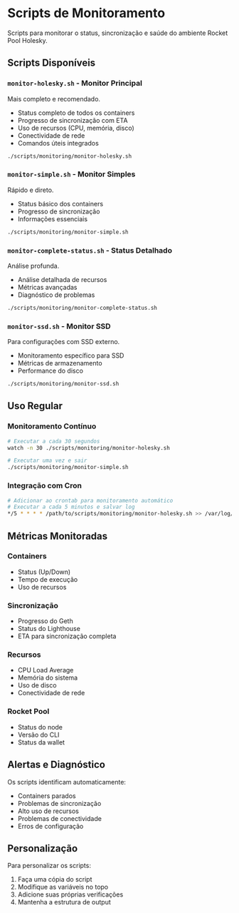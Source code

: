 # Scripts de Monitoramento

Scripts para monitorar o status, sincronização e saúde do ambiente Rocket Pool Holesky.

## Scripts Disponíveis

### `monitor-holesky.sh` - Monitor Principal

Mais completo e recomendado.

- Status completo de todos os containers
- Progresso de sincronização com ETA
- Uso de recursos (CPU, memória, disco)
- Conectividade de rede
- Comandos úteis integrados

```bash
./scripts/monitoring/monitor-holesky.sh
```

### `monitor-simple.sh` - Monitor Simples

Rápido e direto.

- Status básico dos containers
- Progresso de sincronização
- Informações essenciais

```bash
./scripts/monitoring/monitor-simple.sh
```

### `monitor-complete-status.sh` - Status Detalhado

Análise profunda.

- Análise detalhada de recursos
- Métricas avançadas
- Diagnóstico de problemas

```bash
./scripts/monitoring/monitor-complete-status.sh
```

### `monitor-ssd.sh` - Monitor SSD

Para configurações com SSD externo.

- Monitoramento específico para SSD
- Métricas de armazenamento
- Performance do disco

```bash
./scripts/monitoring/monitor-ssd.sh
```

## Uso Regular

### Monitoramento Contínuo

```bash
# Executar a cada 30 segundos
watch -n 30 ./scripts/monitoring/monitor-holesky.sh

# Executar uma vez e sair
./scripts/monitoring/monitor-simple.sh
```

### Integração com Cron

```bash
# Adicionar ao crontab para monitoramento automático
# Executar a cada 5 minutos e salvar log
*/5 * * * * /path/to/scripts/monitoring/monitor-holesky.sh >> /var/log/rocketpool-monitor.log 2>&1
```

## Métricas Monitoradas

### Containers

- Status (Up/Down)
- Tempo de execução
- Uso de recursos

### Sincronização

- Progresso do Geth
- Status do Lighthouse
- ETA para sincronização completa

### Recursos

- CPU Load Average
- Memória do sistema
- Uso de disco
- Conectividade de rede

### Rocket Pool

- Status do node
- Versão do CLI
- Status da wallet

## Alertas e Diagnóstico

Os scripts identificam automaticamente:

- Containers parados
- Problemas de sincronização
- Alto uso de recursos
- Problemas de conectividade
- Erros de configuração

## Personalização

Para personalizar os scripts:

1. Faça uma cópia do script
2. Modifique as variáveis no topo
3. Adicione suas próprias verificações
4. Mantenha a estrutura de output
